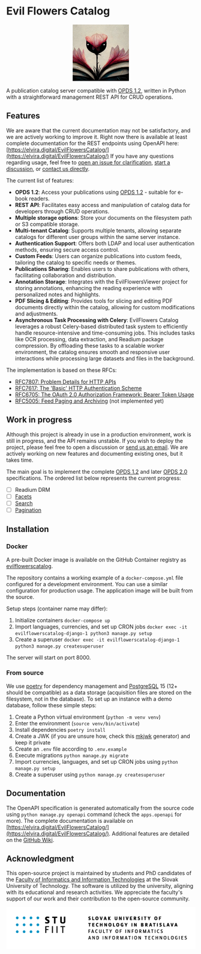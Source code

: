 # Evil Flowers Catalog

<p align="center">
    <img width="150" height="150" src="docs/images/logo.png">
</p>

A publication catalog server compatible with [OPDS 1.2](https://specs.opds.io/opds-1.2), written in Python with
a straightforward management REST API for CRUD operations.

## Features

We are aware that the current documentation may not be satisfactory, and we are actively working to improve it. Right
now there is available at least complete documentation for the REST endpoints using OpenAPI
here: [https://elvira.digital/EvilFlowersCatalog/](https://elvira.digital/EvilFlowersCatalog/) If you have any
questions regarding usage, feel free to
[open an issue for clarification](https://github.com/EvilFlowersCatalog/EvilFlowersCatalog/issues/new?assignees=&labels=documentation%2C+help+wanted%2C+question&projects=&template=request-for-clarification.md&title=),
[start a discussion](https://github.com/EvilFlowersCatalog/EvilFlowersCatalog/discussions),
or [contact us directly](mailto:jakub.dubec@stuba.sk).

The current list of features:

- **OPDS 1.2**: Access your publications using [OPDS 1.2](https://specs.opds.io/opds-1.2) - suitable for e-book
  readers.
- **REST API**: Facilitates easy access and manipulation of catalog data for developers through CRUD operations.
- **Multiple storage options**: Store your documents on the filesystem path or S3 compatible storage.
- **Multi-tenant Catalog**: Supports multiple tenants, allowing separate catalogs for different user groups within the
  same server instance.
- **Authentication Support**: Offers both LDAP and local user authentication methods, ensuring secure access control.
- **Custom Feeds**: Users can organize publications into custom feeds, tailoring the catalog to specific needs or
  themes.
- **Publications Sharing**: Enables users to share publications with others, facilitating collaboration and
  distribution.
- **Annotation Storage**: Integrates with the EvilFlowersViewer project for storing annotations, enhancing the reading
  experience with personalized notes and highlights.
- **PDF Slicing & Editing**: Provides tools for slicing and editing PDF documents directly within the catalog, allowing
  for custom modifications and adjustments.
- **Asynchronous Task Processing with Celery**: EvilFlowers Catalog leverages a robust Celery-based distributed task
  system to efficiently handle resource-intensive and time-consuming jobs. This includes tasks like OCR processing,
  data extraction, and Readium package compression. By offloading these tasks to a scalable worker environment, the
  catalog ensures smooth and responsive user interactions while processing large datasets and files in the background.

The implementation is based on these RFCs:

- [RFC7807: Problem Details for HTTP APIs](https://datatracker.ietf.org/doc/html/rfc7807)
- [RFC7617: The 'Basic' HTTP Authentication Scheme](https://datatracker.ietf.org/doc/html/rfc7617)
- [RFC6705: The OAuth 2.0 Authorization Framework: Bearer Token Usage](https://datatracker.ietf.org/doc/html/rfc6750)
- [RFC5005: Feed Paging and Archiving](https://datatracker.ietf.org/doc/html/rfc5005) (not implemented yet)

## Work in progress

Although this project is already in use in a production environment, work is still in progress, and the API
remains unstable. If you wish to deploy the project, please feel free to open a discussion or
[send us an email](mailto:jakub.dubec@stuba.sk). We are actively working on new features and documenting existing
ones, but it takes time.

The main goal is to implement the complete [OPDS 1.2](https://specs.opds.io/opds-1.2) and later
[OPDS 2.0](https://drafts.opds.io/opds-2.0) specifications. The ordered list below represents the current progress:

- [ ] Readium DRM
- [ ] [Facets](https://specs.opds.io/opds-1.2#4-facets)
- [ ] [Search](https://specs.opds.io/opds-1.2#3-search)
- [ ] [Pagination](https://datatracker.ietf.org/doc/html/rfc5005)

## Installation

### Docker

A pre-built Docker image is available on the GitHub Container registry as
[evilflowerscatalog](https://github.com/EvilFlowersCatalog/EvilFlowersCatalog/pkgs/container/evilflowerscatalog).

The repository contains a working example of a `docker-compose.yml` file configured for a development environment.
You can use a similar configuration for production usage. The application image will be built from the source.

Setup steps (container name may differ):

1. Initialize containers `docker-compose up`
2. Import languages, currencies, and set up CRON jobs
   `docker exec -it evilflowerscatalog-django-1 python3 manage.py setup`
3. Create a superuser `docker exec -it evilflowerscatalog-django-1 python3 manage.py createsuperuser`

The server will start on port 8000.

### From source

We use [poetry](https://python-poetry.org/) for dependency management and [PostgreSQL](https://www.postgresql.org/) 15
(12+ should be compatible) as a data storage (acquisition files are stored on the filesystem, not in the database).
To set up an instance with a demo database, follow these simple steps:

1. Create a Python virtual environment (`python -m venv venv`)
2. Enter the environment (`source venv/bin/activate`)
3. Install dependencies `poetry install`
4. Create a JWK (if you are unsure how, check this [mkjwk](https://mkjwk.org/) generator) and keep it private
5. Create an `.env` file according to `.env.example`
6. Execute migrations `python manage.py migrate`
7. Import currencies, languages, and set up CRON jobs using `python manage.py setup`
8. Create a superuser using `python manage.py createsuperuser`

## Documentation

The OpenAPI specification is generated automatically from the source code using `python manage.py openapi` command
(check the `apps.openapi` for more). The complete documentation is available on
[https://elvira.digital/EvilFlowersCatalog/](https://elvira.digital/EvilFlowersCatalog/). Additional features are
detailed on the [GitHub Wiki](https://github.com/EvilFlowersCatalog/EvilFlowersCatalog/wiki).

## Acknowledgment

This open-source project is maintained by students and PhD candidates of the
[Faculty of Informatics and Information Technologies](https://www.fiit.stuba.sk/) at the Slovak University of
Technology. The software is utilized by the university, aligning with its educational and research activities. We
appreciate the faculty's support of our work and their contribution to the open-source community.

![](docs/images/fiit.png)
